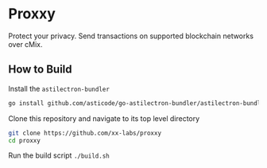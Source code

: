 # Proxxy
Protect your privacy. Send transactions on supported blockchain networks over cMix.

## How to Build

Install the `astilectron-bundler`
```sh
go install github.com/asticode/go-astilectron-bundler/astilectron-bundler@latest
```

Clone this repository and navigate to its top level directory
```sh
git clone https://github.com/xx-labs/proxxy
cd proxxy
```

Run the build script `./build.sh`
